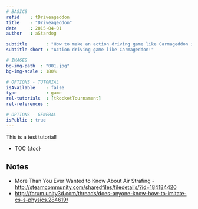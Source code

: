 ```yaml
---
# BASICS
refid    : tDriveageddon
title    : "Driveageddon"
date     : 2015-04-01
author   : aStardog

subtitle       : "How to make an action driving game like Carmageddon in Unity!"
subtitle-short : "Action driving game like Carmageddon!"

# IMAGES
bg-img-path  : "001.jpg"
bg-img-scale : 180%

# OPTIONS - TUTORIAL
isAvailable    : false
type           : game
rel-tutorials  : [tRocketTournament]
rel-references : 

# OPTIONS - GENERAL
isPublic : true
---
```

This is a test tutorial!

* TOC
{:toc}

## Notes

* More Than You Ever Wanted to Know About Air Strafing - http://steamcommunity.com/sharedfiles/filedetails/?id=184184420
* http://forum.unity3d.com/threads/does-anyone-know-how-to-imitate-cs-s-physics.284619/